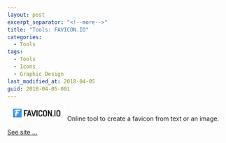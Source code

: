 ```yaml
---
layout: post
excerpt_separator: "<!--more-->"
title: "Tools: FAVICON.IO"
categories:
  - Tools
tags:
  - Tools
  - Icons
  - Graphic Design
last_modified_at: 2018-04-05
guid: 2018-04-05-001
---
```


![image tooltip here](/assets/FAVICON.IO.LOGO.PNG) Online tool to create a favicon from text or an image.

<!--more-->

[See site ...](https://favicon.io/)
